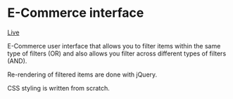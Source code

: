 # E-Commerce interface

[Live](http://www.eugenelow.me/ecommerce_ui_site/)

E-Commerce user interface that allows you to filter items within the same type of filters (OR) and also allows you filter across different types of filters (AND).

Re-rendering of filtered items are done with jQuery.

CSS styling is written from scratch.
